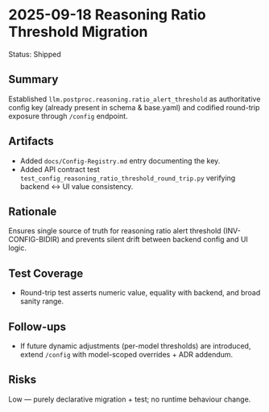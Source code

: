 # 2025-09-18 Reasoning Ratio Threshold Migration

Status: Shipped

## Summary

Established `llm.postproc.reasoning.ratio_alert_threshold` as authoritative config key (already present in schema & base.yaml) and codified round-trip exposure through `/config` endpoint.

## Artifacts

- Added `docs/Config-Registry.md` entry documenting the key.
- Added API contract test `test_config_reasoning_ratio_threshold_round_trip.py` verifying backend ↔ UI value consistency.

## Rationale

Ensures single source of truth for reasoning ratio alert threshold (INV-CONFIG-BIDIR) and prevents silent drift between backend config and UI logic.

## Test Coverage

- Round-trip test asserts numeric value, equality with backend, and broad sanity range.

## Follow-ups

- If future dynamic adjustments (per-model thresholds) are introduced, extend `/config` with model-scoped overrides + ADR addendum.

## Risks

Low — purely declarative migration + test; no runtime behaviour change.
